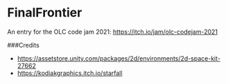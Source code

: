 # FinalFrontier
An entry for the OLC code jam 2021: https://itch.io/jam/olc-codejam-2021

###Credits
* https://assetstore.unity.com/packages/2d/environments/2d-space-kit-27662
* https://kodiakgraphics.itch.io/starfall
